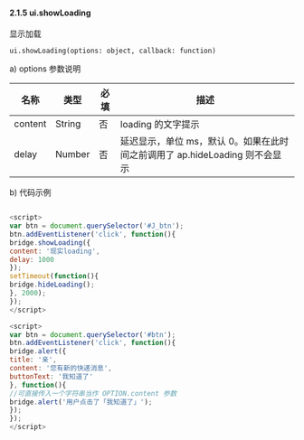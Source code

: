 #### 2.1.5 ui.showLoading
显示加载

```
ui.showLoading(options: object, callback: function)
```
a) options 参数说明 

| 名称 |	类型    |必填|	描述| 
|-|-|-|-|
|content|	String|	否|	loading 的文字提示|
|delay|	Number|	否|	延迟显示，单位 ms，默认 0。如果在此时间之前调用了 ap.hideLoading 则不会显示|

b) 代码示例
``` js

<script>
var btn = document.querySelector('#J_btn');
btn.addEventListener('click', function(){
bridge.showLoading({
content: '现实loading',
delay: 1000
});
setTimeout(function(){
bridge.hideLoading();
}, 2000);
});
</script>
```  

``` js
<script>
var btn = document.querySelector('#btn');
btn.addEventListener('click', function(){
bridge.alert({
title: '亲',
content: '您有新的快递消息',
buttonText: '我知道了'
}, function(){
//可直接传入一个字符串当作 OPTION.content 参数
bridge.alert('用户点击了「我知道了」');
});
});
</script>
```